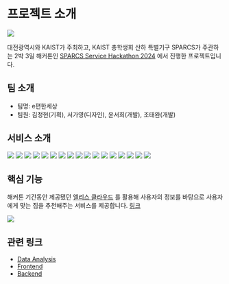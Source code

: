# 프로젝트 소개

![](https://oopy.lazyrockets.com/api/v2/notion/image?src=https%3A%2F%2Fprod-files-secure.s3.us-west-2.amazonaws.com%2Fca8b3bc6-6b17-4a1f-8f57-2dd4b58a84f7%2Ff3850039-75e0-4237-b816-a6e6b8b7f869%2F%25E1%2584%2587%25E1%2585%25A2%25E1%2584%2582%25E1%2585%25A5.svg&blockId=f5f13c5d-c950-4c86-b5b4-49864aee1a1f)

대전광역시와 KAIST가 주최하고,  KAIST 총학생회 산하 특별기구 SPARCS가 주관하는 2박 3일 해커톤인 [SPARCS Service Hackathon 2024](https://event.sparcs.org/ssh24)
에서 진행한 프로젝트입니다.

## 팀 소개

- 팀명: e편한세상
- 팀원: 김정현(기획), 서가영(디자인), 윤서희(개발), 조태완(개발)

## 서비스 소개

![](https://github.com/SPARCS-Service-Hackathon-2024/A7-Backend/assets/89565530/145fe422-7dc0-43d4-96f6-1c5a73457ccf)
![](https://github.com/SPARCS-Service-Hackathon-2024/A7-Backend/assets/89565530/e6420b25-ecea-4af6-90b1-a0713dfe8a2d)
![](https://github.com/SPARCS-Service-Hackathon-2024/A7-Backend/assets/89565530/7d150051-6033-4e81-98b3-d833e1b2e726)
![](https://github.com/SPARCS-Service-Hackathon-2024/A7-Backend/assets/89565530/a853084c-0572-4444-b01d-9dd8d03eadf8)
![](https://github.com/SPARCS-Service-Hackathon-2024/A7-Backend/assets/89565530/a5e28f66-f491-4d4a-9b42-7959d5014093)
![](https://github.com/SPARCS-Service-Hackathon-2024/A7-Backend/assets/89565530/b3cadf6d-4f11-4cd2-a485-df1078f4d35d)
![](https://github.com/SPARCS-Service-Hackathon-2024/A7-Backend/assets/89565530/9d1a135f-75f6-4964-bdc6-263c10636a39)
![](https://github.com/SPARCS-Service-Hackathon-2024/A7-Backend/assets/89565530/dbe48df6-a2da-42b4-8a3f-16ff5d8db705)
![](https://github.com/SPARCS-Service-Hackathon-2024/A7-Backend/assets/89565530/e05f9e83-28e7-409d-87b2-c1bdf51b6c83)
![](https://github.com/SPARCS-Service-Hackathon-2024/A7-Backend/assets/89565530/50266197-4abb-45fc-a744-3ae17948872a)
![](https://github.com/SPARCS-Service-Hackathon-2024/A7-Backend/assets/89565530/c63f5cb8-aca1-474a-aa47-f85380001424)
![](https://github.com/SPARCS-Service-Hackathon-2024/A7-Backend/assets/89565530/adaf6bf2-db45-4ab6-b046-392e84e3ff8f)
![](https://github.com/SPARCS-Service-Hackathon-2024/A7-Backend/assets/89565530/e8deef72-0a21-43c7-8f9c-bfd897cc3a92)
![](https://github.com/SPARCS-Service-Hackathon-2024/A7-Backend/assets/89565530/0bc25f8a-8e45-4647-8d39-ea77d33faa82)
![](https://github.com/SPARCS-Service-Hackathon-2024/A7-Backend/assets/89565530/c90d0da3-04b9-48a9-9adf-45649d18216d)
![](https://github.com/SPARCS-Service-Hackathon-2024/A7-Backend/assets/89565530/c8adb363-e39f-48f5-94ad-f9c0b95b65f9)
![](https://github.com/SPARCS-Service-Hackathon-2024/A7-Backend/assets/89565530/e018fad4-ed65-4bff-a29d-56f504523f66)

## 핵심 기능

해커톤 기간동안 제공됐던 [엘리스 클라우드](https://elice.io/ko/products/cloud/info) 를 활용해 사용자의 정보를 바탕으로 사용자에게 맞는 집을 추천해주는 서비스를 제공합니다. [링크](https://huggingface.co/taewan2002/srabwayu-rec-7b)

![](https://github.com/SPARCS-Service-Hackathon-2024/A7-Backend/assets/89565530/8731fd5e-893f-486a-856c-3f5eda4ba1d5)

## 관련 링크

- [Data Analysis](https://github.com/SPARCS-Service-Hackathon-2024/A7-Data-Analysis)
- [Frontend](https://github.com/SPARCS-Service-Hackathon-2024/A7-Frontend)
- [Backend](https://github.com/SPARCS-Service-Hackathon-2024/A7-Frontend)